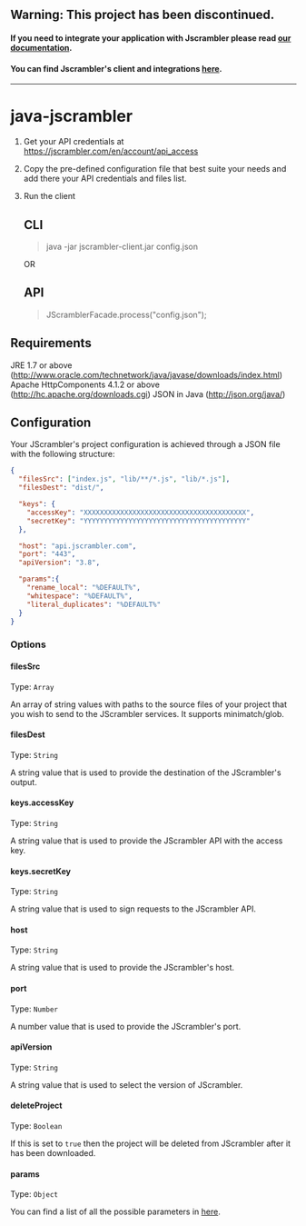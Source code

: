 ## Warning: This project has been discontinued.

#### If you need to integrate your application with Jscrambler please read [our documentation](https://docs.jscrambler.com/code-integrity/documentation/api).

#### You can find Jscrambler's client and integrations [here](https://github.com/jscrambler/jscrambler).
------------------------------------------------------------------------------

java-jscrambler
===============

1. Get your API credentials at https://jscrambler.com/en/account/api_access

2. Copy the pre-defined configuration file that best suite your needs and add
   there your API credentials and files list.

3. Run the client

   CLI
   ---
   > java -jar jscrambler-client.jar config.json

   OR

   API
   ---

   > JScramblerFacade.process("config.json");


Requirements
------------

JRE 1.7 or above (http://www.oracle.com/technetwork/java/javase/downloads/index.html)
Apache HttpComponents 4.1.2 or above (http://hc.apache.org/downloads.cgi)
JSON in Java (http://json.org/java/)


Configuration
-------------
Your JScrambler's project configuration is achieved through a JSON file with the following structure:
```json
{
  "filesSrc": ["index.js", "lib/**/*.js", "lib/*.js"],
  "filesDest": "dist/",

  "keys": {
    "accessKey": "XXXXXXXXXXXXXXXXXXXXXXXXXXXXXXXXXXXXXXXX",
    "secretKey": "YYYYYYYYYYYYYYYYYYYYYYYYYYYYYYYYYYYYYYYY"
  },

  "host": "api.jscrambler.com",
  "port": "443",
  "apiVersion": "3.8",

  "params":{
    "rename_local": "%DEFAULT%",
    "whitespace": "%DEFAULT%",
    "literal_duplicates": "%DEFAULT%"
  }
}
```

### Options
#### filesSrc
Type: `Array`

An array of string values with paths to the source files of your project that you wish to send to the JScrambler services. It supports minimatch/glob.

#### filesDest
Type: `String`

A string value that is used to provide the destination of the JScrambler's output.


#### keys.accessKey
Type: `String`

A string value that is used to provide the JScrambler API with the access key.

#### keys.secretKey
Type: `String`

A string value that is used to sign requests to the JScrambler API.


#### host
Type: `String`

A string value that is used to provide the JScrambler's host.

#### port
Type: `Number`

A number value that is used to provide the JScrambler's port.

#### apiVersion
Type: `String`

A string value that is used to select the version of JScrambler.

#### deleteProject
Type: `Boolean`

If this is set to `true` then the project will be deleted from JScrambler after it has been downloaded.

#### params
Type: `Object`

You can find a list of all the possible parameters in [here](https://github.com/auditmark/node-jscrambler#jscrambler-options).
